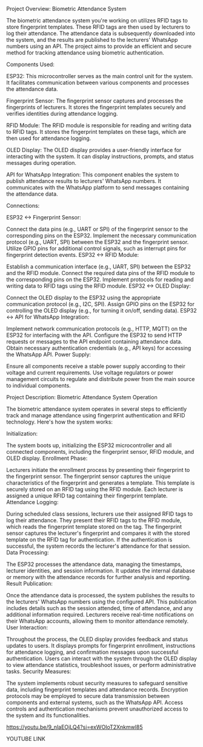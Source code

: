 Project Overview: Biometric Attendance System

The biometric attendance system you're working on utilizes RFID tags to store fingerprint templates. These RFID tags are then used by lecturers to log their attendance. The attendance data is subsequently downloaded into the system, and the results are published to the lecturers' WhatsApp numbers using an API. The project aims to provide an efficient and secure method for tracking attendance using biometric authentication.

Components Used:

ESP32: This microcontroller serves as the main control unit for the system. It facilitates communication between various components and processes the attendance data.

Fingerprint Sensor: The fingerprint sensor captures and processes the fingerprints of lecturers. It stores the fingerprint templates securely and verifies identities during attendance logging.

RFID Module: The RFID module is responsible for reading and writing data to RFID tags. It stores the fingerprint templates on these tags, which are then used for attendance logging.

OLED Display: The OLED display provides a user-friendly interface for interacting with the system. It can display instructions, prompts, and status messages during operation.

API for WhatsApp Integration: This component enables the system to publish attendance results to lecturers' WhatsApp numbers. It communicates with the WhatsApp platform to send messages containing the attendance data.

Connections:

ESP32 <-> Fingerprint Sensor:

Connect the data pins (e.g., UART or SPI) of the fingerprint sensor to the corresponding pins on the ESP32.
Implement the necessary communication protocol (e.g., UART, SPI) between the ESP32 and the fingerprint sensor.
Utilize GPIO pins for additional control signals, such as interrupt pins for fingerprint detection events.
ESP32 <-> RFID Module:

Establish a communication interface (e.g., UART, SPI) between the ESP32 and the RFID module.
Connect the required data pins of the RFID module to the corresponding pins on the ESP32.
Implement protocols for reading and writing data to RFID tags using the RFID module.
ESP32 <-> OLED Display:

Connect the OLED display to the ESP32 using the appropriate communication protocol (e.g., I2C, SPI).
Assign GPIO pins on the ESP32 for controlling the OLED display (e.g., for turning it on/off, sending data).
ESP32 <-> API for WhatsApp Integration:

Implement network communication protocols (e.g., HTTP, MQTT) on the ESP32 for interfacing with the API.
Configure the ESP32 to send HTTP requests or messages to the API endpoint containing attendance data.
Obtain necessary authentication credentials (e.g., API keys) for accessing the WhatsApp API.
Power Supply:

Ensure all components receive a stable power supply according to their voltage and current requirements.
Use voltage regulators or power management circuits to regulate and distribute power from the main source to individual components.

Project Description: Biometric Attendance System Operation

The biometric attendance system operates in several steps to efficiently track and manage attendance using fingerprint authentication and RFID technology. Here's how the system works:

Initialization:

The system boots up, initializing the ESP32 microcontroller and all connected components, including the fingerprint sensor, RFID module, and OLED display.
Enrollment Phase:

Lecturers initiate the enrollment process by presenting their fingerprint to the fingerprint sensor.
The fingerprint sensor captures the unique characteristics of the fingerprint and generates a template.
This template is securely stored on an RFID tag using the RFID module. Each lecturer is assigned a unique RFID tag containing their fingerprint template.
Attendance Logging:

During scheduled class sessions, lecturers use their assigned RFID tags to log their attendance.
They present their RFID tags to the RFID module, which reads the fingerprint template stored on the tag.
The fingerprint sensor captures the lecturer's fingerprint and compares it with the stored template on the RFID tag for authentication.
If the authentication is successful, the system records the lecturer's attendance for that session.
Data Processing:

The ESP32 processes the attendance data, managing the timestamps, lecturer identities, and session information.
It updates the internal database or memory with the attendance records for further analysis and reporting.
Result Publication:

Once the attendance data is processed, the system publishes the results to the lecturers' WhatsApp numbers using the configured API.
This publication includes details such as the session attended, time of attendance, and any additional information required.
Lecturers receive real-time notifications on their WhatsApp accounts, allowing them to monitor attendance remotely.
User Interaction:

Throughout the process, the OLED display provides feedback and status updates to users.
It displays prompts for fingerprint enrollment, instructions for attendance logging, and confirmation messages upon successful authentication.
Users can interact with the system through the OLED display to view attendance statistics, troubleshoot issues, or perform administrative tasks.
Security Measures:

The system implements robust security measures to safeguard sensitive data, including fingerprint templates and attendance records.
Encryption protocols may be employed to secure data transmission between components and external systems, such as the WhatsApp API.
Access controls and authentication mechanisms prevent unauthorized access to the system and its functionalities.


https://youtu.be/9_nlaEOjLQ4?si=exWOIoT2Xnkmwl85

YOUTUBE LINK

